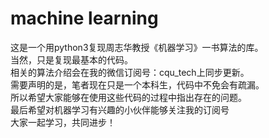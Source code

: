 # machine learning
  这是一个用python3复现周志华教授《机器学习》一书算法的库。  
  当然，只是复现最基本的代码。  
  相关的算法介绍会在我的微信订阅号：cqu_tech上同步更新。  
  需要声明的是，笔者现在只是一个本科生，代码中不免会有疏漏。  
  所以希望大家能够在使用这些代码的过程中指出存在的问题。  
  最后希望对机器学习有兴趣的小伙伴能够关注我的订阅号  
  大家一起学习，共同进步！  
